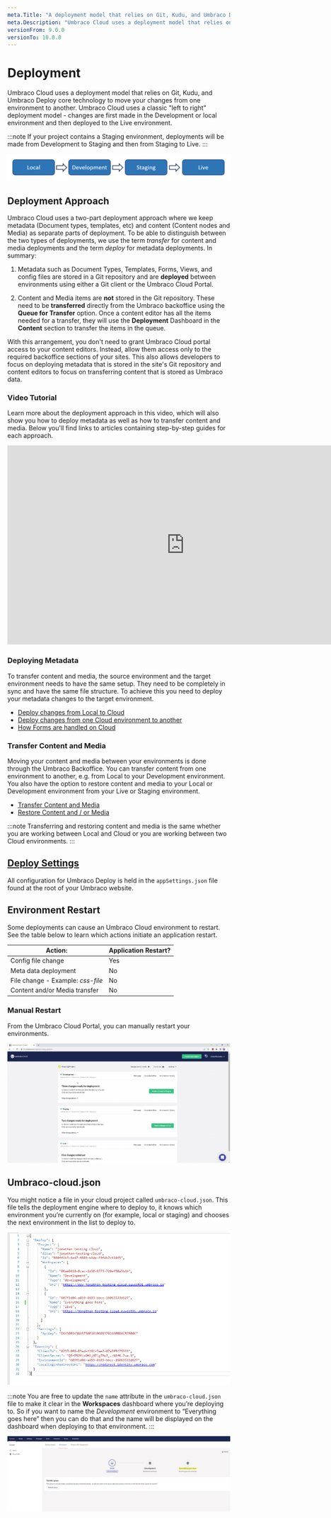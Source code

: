 ```yaml
---
meta.Title: "A deployment model that relies on Git, Kudu, and Umbraco Deploy core technology to move your changes from one environment to another"
meta.Description: "Umbraco Cloud uses a deployment model that relies on Git, Kudu, and Umbraco Deploy core technology to move your changes from one environment to another. Umbraco Cloud uses a classic 'left to right' deployment model, meaning that changes are first made in the Development or local environment and then deployed to the Live environment"
versionFrom: 9.0.0
versionTo: 10.0.0
---
```


# Deployment

Umbraco Cloud uses a deployment model that relies on Git, Kudu, and Umbraco Deploy core technology to move your changes from one environment to another. Umbraco Cloud uses a classic "left to right" deployment model - changes are first made in the Development or local environment and then deployed to the Live environment.

:::note
If your project contains a Staging environment, deployments will be made from Development to Staging and then from Staging to Live.
:::

![Left to right model](images/left-to-right.png)

## Deployment Approach

Umbraco Cloud uses a two-part deployment approach where we keep metadata (Document types, templates, etc) and content (Content nodes and Media) as separate parts of deployment. To be able to distinguish between the two types of deployments, we use the term *transfer* for content and media deployments and the term *deploy* for metadata deployments.
In summary:

1. Metadata such as Document Types, Templates, Forms, Views, and config files are stored in a Git repository and are **deployed** between environments using either a Git client or the Umbraco Cloud Portal.

2. Content and Media items are **not** stored in the Git repository. These need to be **transferred** directly from the Umbraco backoffice using the **Queue for Transfer** option. Once a content editor has all the items needed for a transfer, they will use the **Deployment** Dashboard in the **Content** section to transfer the items in the queue.

With this arrangement, you don't need to grant Umbraco Cloud portal access to your content editors. Instead, allow them access only to the required backoffice sections of your sites. This also allows developers to focus on deploying metadata that is stored in the site's Git repository and content editors to focus on transferring content that is stored as Umbraco data.

### Video Tutorial

Learn more about the deployment approach in this video, which will also show you how to deploy metadata as well as how to transfer content and media. Below you'll find links to articles containing step-by-step guides for each approach.

<iframe width="800" height="450" src="https://www.youtube.com/embed/sjId_hN1ba0?rel=0" frameborder="0" allow="autoplay; encrypted-media" allowfullscreen></iframe>

### Deploying Metadata

To transfer content and media, the source environment and the target environment needs to have the same setup. They need to be completely in sync and have the same file structure. To achieve this you need to deploy your metadata changes to the target environment.

- [Deploy changes from Local to Cloud](Local-to-Cloud)
- [Deploy changes from one Cloud environment to another](Cloud-to-Cloud)
- [How Forms are handled on Cloud](Umbraco-Forms-on-Cloud)

### Transfer Content and Media

Moving your content and media between your environments is done through the Umbraco Backoffice. You can transfer content from one environment to another, e.g. from Local to your Development environment. You also have the option to restore content and media to your Local or Development environment from your Live or Staging environment.

- [Transfer Content and Media](Content-Transfer)
- [Restore Content and / or Media](Restoring-content)

:::note
Transferring and restoring content and media is the same whether you are working between Local and Cloud or you are working between two Cloud environments.
:::

## [Deploy Settings](../../Add-ons/Umbraco-Deploy/Deploy-Settings/)

All configuration for Umbraco Deploy is held in the `appSettings.json` file found at the root of your Umbraco website.

## Environment Restart

Some deployments can cause an Umbraco Cloud environment to restart. See the table below to learn which actions initiate an application restart.

|Action:                            |Application Restart? |
|-----------------------------------|---------------------|
|Config file change                 |Yes                  |
|Meta data deployment               |No                   |
|File change - Example: *css-file*  |No                   |
|Content and/or Media transfer      |No                   |

### Manual Restart

From the Umbraco Cloud Portal, you can manually restart your environments.

![Restart an environment](images/restart-environment_v10.gif)

## Umbraco-cloud.json

You might notice a file in your cloud project called `umbraco-cloud.json`. This file tells the deployment engine where to deploy to, it knows which environment you’re currently on (for example, local or staging) and chooses the next environment in the list to deploy to.

![clone dialog](images/umbraco-cloud-json.png)

:::note
You are free to update the `name` attribute in the `umbraco-cloud.json` file to make it clear in the **Workspaces** dashboard where you’re deploying to. So if you want to name the *Development* environment to “Everything goes here” then you can do that and the name will be displayed on the dashboard when deploying to that environment.
:::

![clone dialog](images/change-env-name-v8.png)
